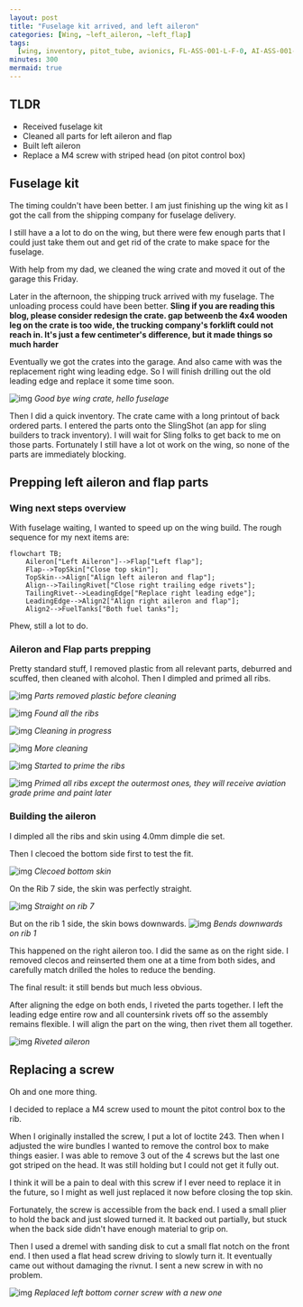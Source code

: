 ```yaml
---
layout: post
title: "Fuselage kit arrived, and left aileron"
categories: [Wing, ~left_aileron, ~left_flap]
tags:
  [wing, inventory, pitot_tube, avionics, FL-ASS-001-L-F-0, AI-ASS-001-L-F-0]
minutes: 300
mermaid: true
---
```


## TLDR

- Received fuselage kit
- Cleaned all parts for left aileron and flap
- Built left aileron
- Replace a M4 screw with striped head (on pitot control box)

## Fuselage kit

The timing couldn't have been better. I am just finishing up the wing kit as I got the call from the shipping company for fuselage delivery.

I still have a a lot to do on the wing, but there were few enough parts that I could just take them out and get rid of the crate to make space for the fuselage.

With help from my dad, we cleaned the wing crate and moved it out of the garage this Friday.

Later in the afternoon, the shipping truck arrived with my fuselage. The unloading process could have been better. **Sling if you are reading this blog, please consider redesign the crate. gap betweenb the 4x4 wooden leg on the crate is too wide, the trucking company's forklift could not reach in. It's just a few centimeter's difference, but it made things so much harder**

Eventually we got the crates into the garage. And also came with was the replacement right wing leading edge. So I will finish drilling out the old leading edge and replace it some time soon.

![img](https://lh3.googleusercontent.com/pw/AP1GczOPkmCKOjak17qY2c4mUE00w06Cu5gXk2tOrrfBEt3JBueaprkgMG2Pji_JV9eGFeR1MAIh3od9UMbEKTJp7rFy6wep7HbluA8n7txC9Pv6m1-wFxevW-tlbbsO-_KqB2avZc7kh1KpVMuaI8gg2CJ1HA=w1936-h1936-s-no-gm?authuser=0)
_Good bye wing crate, hello fuselage_

Then I did a quick inventory. The crate came with a long printout of back ordered parts. I entered the parts onto the SlingShot (an app for sling builders to track inventory). I will wait for Sling folks to get back to me on those parts. Fortunately I still have a lot ot work on the wing, so none of the parts are immediately blocking.

## Prepping left aileron and flap parts

### Wing next steps overview

With fuselage waiting, I wanted to speed up on the wing build. The rough sequence for my next items are:

```mermaid
flowchart TB;
    Aileron["Left Aileron"]-->Flap["Left flap"];
    Flap-->TopSkin["Close top skin"];
    TopSkin-->Align["Align left aileron and flap"];
    Align-->TailingRivet["Close right trailing edge rivets"];
    TailingRivet-->LeadingEdge["Replace right leading edge"];
    LeadingEdge-->Align2["Align right aileron and flap"];
    Align2-->FuelTanks["Both fuel tanks"];
```

Phew, still a lot to do.

### Aileron and Flap parts prepping

Pretty standard stuff, I removed plastic from all relevant parts, deburred and scuffed, then cleaned with alcohol. Then I dimpled and primed all ribs.

![img](https://lh3.googleusercontent.com/pw/AP1GczMlVrvngyxk0_SBG8t0jQwgJfad3m7MknZ_9GPzDFzxXJhjFr3X06kcN2xTzP8qYr16y6Ix70oPzK9YDUauRQRrUP9t3N5474FUZzkoU1gOV5zXJZOnavCsGlHey8Fd2WX-MkxPGvmpNZ0yPnGNbVhyDQ=w4080-h3072-s-no-gm?authuser=0)
_Parts removed plastic before cleaning_

![img](https://lh3.googleusercontent.com/pw/AP1GczM_K_D65HTQ-a3H7u5hV8dOTrMtb55Cz_k79qFgfG80uW_-EQW0m5pcH2wVYDF05ovU7vtfD_HtqiGWzVJnPoTBktnRTc_w4yXrSfmLCUZXGEWMTp9fS0SeynpaLrw7FB38b5usTA6LckHyHld6awhyPQ=w4080-h3072-s-no-gm?authuser=0)
_Found all the ribs_

![img](https://lh3.googleusercontent.com/pw/AP1GczMi8raSRMRBcJz17_8IFbvU5KwHwHHhZPyKCEfuZHtMW7mGr5np7aLBf97V-dL8H0VGPWW85jluhYJuexqfUWHcrqGRAd-iYxe49XfxgraMIh5mksSfReO_eLCG__UoKLzeyRD0oNY1LMUdof0GB2Kpzw=w4080-h3072-s-no-gm?authuser=0)
_Cleaning in progress_

![img](https://lh3.googleusercontent.com/pw/AP1GczO5CVuYkisBB6_HaX31RaNCp3xyxAavTsnclJ2ptyYHv6oDj8B-1i5VPcLuls-Yt-9FK7vzJw31LWN27-keFgbkQbZ1KLM67cUaIXdCcrLnhrlq7cPTwyTUGDGlIycbTNk0AEfRfixdSb9IYB5zshGFbA=w4080-h3072-s-no-gm?authuser=0)
_More cleaning_

![img](https://lh3.googleusercontent.com/pw/AP1GczMl2ctXuDa4kc0sorzYPAxTEoQXzZ7MBABtTEBnjasILzxlz4u9Z68diziN9tJqJoHeNKUbKR8MzUvRbq639tKLF85qgyFoFtojsIjgIlPo5Dw8G-tELqGFp7eswPpxEnF-oqL1M6Ljk_UIc3jmCrWfNg=w4080-h3072-s-no-gm?authuser=0)
_Started to prime the ribs_

![img](https://lh3.googleusercontent.com/pw/AP1GczM5clpZF7Fx84UD7H0Sgnt-jQy2asdGyk_w9eG4XaS7u9YPmJk1mOrzTpNRdACryPA-h0PzQX2h8DflPGW5sVJ6srill6uU-rqsvQ6zZEFVuKqRQaqLaqDL1Er4Ud3oUoQMbow7J8-d3SNMN4koFrUl8A=w4080-h3072-s-no-gm?authuser=0)
_Primed all ribs except the outermost ones, they will receive aviation grade prime and paint later_

### Building the aileron

I dimpled all the ribs and skin using 4.0mm dimple die set.

Then I clecoed the bottom side first to test the fit.

![img](https://lh3.googleusercontent.com/pw/AP1GczPQ4hs5Ytai5aSufkvxo34tcm--3-tfkClgcw6KzhNKJNicIcWauVll2F8DZZr-mJY_KGurHXBNzA1QgB6_jCTA5W-vAu8peMG21IilqiKU600jNJruXJVCJpgErgMGaQyJhBWlGbXiRhdWAnJk2sP6Yg=w2328-h3092-s-no-gm?authuser=0)
_Clecoed bottom skin_

On the Rib 7 side, the skin was perfectly straight.

![img](https://lh3.googleusercontent.com/pw/AP1GczP6VC9CvuGckZcDY-0020Q8WlFQPnPSTc_oaogawCZCRADozNt9ITX6NVLx2sHHhIJm_gdyp5Bvo0rfkGYLX6QJpQOWrMw3N-RPcFsvavm6HLIerSO8MGsWFbgPSjD79pwuROSsaQQULcJW0osJr_c-HQ=w4080-h3072-s-no-gm?authuser=0)
_Straight on rib 7_

But on the rib 1 side, the skin bows downwards.
![img](https://lh3.googleusercontent.com/pw/AP1GczM6cn_pTU0hsYx0prLNvEHJ_yKAnabXke-xGSg79IXctxOG8_SNTBjxlbj8dxZy-ZA9Z4Xh2moq3msTNnz8GJrmPkVpMC9JZotwoA1buK0vJWcotStYLCNl_dMl3WjbTJuDht4c8kNXmzxgk2Qavs7gQA=w4080-h3072-s-no-gm?authuser=0)
_Bends downwards on rib 1_

This happened on the right aileron too. I did the same as on the right side. I removed clecos and reinserted them one at a time from both sides, and carefully match drilled the holes to reduce the bending.

The final result: it still bends but much less obvious.

After aligning the edge on both ends, I riveted the parts together. I left the leading edge entire row and all countersink rivets off so the assembly remains flexible. I will align the part on the wing, then rivet them all together.

![img](https://lh3.googleusercontent.com/pw/AP1GczNKLD84EpnBD5L5hzRWZXJkrh8sYhsx9XrEuv0-yrHxtp8g7HdtGtm6w5T8--vvaE_AhtBq7kqrxn19VZYpUAlQjrD4SjAmHuw272rYu3l9oZLYA7UVnYw7ZWJILhaOUbs-pgWW8u8Oba4Bz0ugZTosNw=w4080-h3072-s-no-gm?authuser=0)
_Riveted aileron_

## Replacing a screw

Oh and one more thing.

I decided to replace a M4 screw used to mount the pitot control box to the rib.

When I originally installed the screw, I put a lot of loctite 243. Then when I adjusted the wire bundles I wanted to remove the control box to make things easier. I was able to remove 3 out of the 4 screws but the last one got striped on the head. It was still holding but I could not get it fully out.

I think it will be a pain to deal with this screw if I ever need to replace it in the future, so I might as well just replaced it now before closing the top skin.

Fortunately, the screw is accessible from the back end. I used a small plier to hold the back and just slowed turned it. It backed out partially, but stuck when the back side didn't have enough material to grip on.

Then I used a dremel with sanding disk to cut a small flat notch on the front end. I then used a flat head screw driving to slowly turn it. It eventually came out without damaging the rivnut. I sent a new screw in with no problem.

![img](https://lh3.googleusercontent.com/pw/AP1GczOfQm7VSgnNDJaCu5vSb-_q2ODYxl73-iUwUFerf_IT3l_dVWq5hoX7wz-Nr9jRn2o8HhDgjPLI-0sTnfcFW9LkqR8_MuSTH9nuDdA8vq3MAyZVZbBAzt-QbztyuuzYRBPPsQU0JiSRe5dWANk8oQvLJA=w2328-h3092-s-no-gm?authuser=0)
_Replaced left bottom corner screw with a new one_

